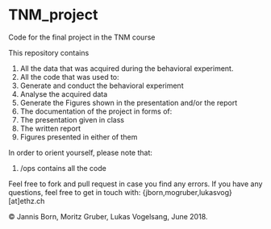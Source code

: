 # TNM_project
Code for the final project in the TNM course


This repository contains 

1. All the data that was acquired during the behavioral experiment.
2. All the code that was used to:
  1. Generate and conduct the behavioral experiment
  2. Analyse the acquired data
  3. Generate the Figures shown in the presentation and/or the report
3. The documentation of the project in forms of:
  1. The presentation given in class
  2. The written report
  3. Figures presented in either of them


In order to orient yourself, please note that:

1.  /ops            contains all the code


Feel free to fork and pull request in case you find any errors. If you have any questions, feel free to get in touch with:
{jborn,mogruber,lukasvog}[at]ethz.ch

© Jannis Born, Moritz Gruber, Lukas Vogelsang, June 2018.